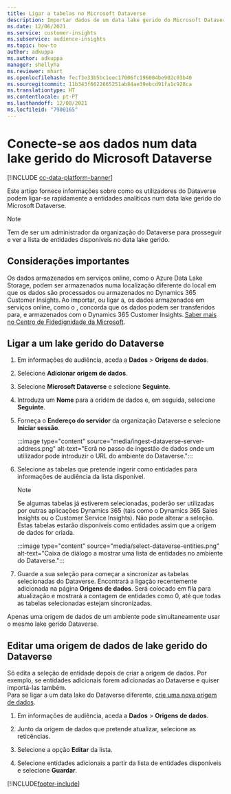```yaml
---
title: Ligar a tabelas no Microsoft Dataverse
description: Importar dados de um data lake gerido do Microsoft Dataverse.
ms.date: 12/06/2021
ms.service: customer-insights
ms.subservice: audience-insights
ms.topic: how-to
author: adkuppa
ms.author: adkuppa
manager: shellyha
ms.reviewer: mhart
ms.openlocfilehash: fecf3e33b5bc1eec17006fc196004be902c03b40
ms.sourcegitcommit: 11b343f6622665251ab84ae39ebcd91fa1c928ca
ms.translationtype: HT
ms.contentlocale: pt-PT
ms.lasthandoff: 12/08/2021
ms.locfileid: "7900165"
---
```

# <a name="connect-to-data-in-a-microsoft-dataverse-managed-data-lake"></a>Conecte-se aos dados num data lake gerido do Microsoft Dataverse

[!INCLUDE [cc-data-platform-banner](../includes/cc-data-platform-banner.md)]

Este artigo fornece informações sobre como os utilizadores do Dataverse podem ligar-se rapidamente a entidades analíticas num data lake gerido do Microsoft Dataverse. 

> [!NOTE]
> Tem de ser um administrador da organização do Dataverse para prosseguir e ver a lista de entidades disponíveis no data lake gerido.

## <a name="important-considerations"></a>Considerações importantes

Os dados armazenados em serviços online, como o Azure Data Lake Storage, podem ser armazenados numa localização diferente do local em que os dados são processados ou armazenados no Dynamics 365 Customer Insights. Ao importar, ou ligar a, os dados armazenados em serviços online, como o , concorda que os dados podem ser transferidos para, e armazenados com o Dynamics 365 Customer Insights. [Saber mais no Centro de Fidedignidade da Microsoft](https://www.microsoft.com/trust-center).

## <a name="connect-to-a-dataverse-managed-lake"></a>Ligar a um lake gerido do Dataverse

1. Em informações de audiência, aceda a **Dados** > **Origens de dados**.

2. Selecione **Adicionar origem de dados**.

3. Selecione **Microsoft Dataverse** e selecione **Seguinte**.

4. Introduza um **Nome** para a oridem de dados e, em seguida, selecione **Seguinte**. 

5. Forneça o **Endereço do servidor** da organização Dataverse e selecione **Iniciar sessão**.

   :::image type="content" source="media/ingest-dataverse-server-address.png" alt-text="Ecrã no passo de ingestão de dados onde um utilizador pode introduzir o URL do ambiente do Dataverse.":::

6. Selecione as tabelas que pretende ingerir como entidades para informações de audiência da lista disponível.    

   > [!NOTE]
   > Se algumas tabelas já estiverem selecionadas, poderão ser utilizadas por outras aplicações Dynamics 365 (tais como o Dynamics 365 Sales Insights ou o Customer Service Insights). Não pode alterar a seleção. Estas tabelas estarão disponíveis como entidades assim que a origem de dados for criada.

   :::image type="content" source="media/select-dataverse-entities.png" alt-text="Caixa de diálogo a mostrar uma lista de entidades no ambiente do Dataverse.":::

7. Guarde a sua seleção para começar a sincronizar as tabelas selecionadas do Dataverse. Encontrará a ligação recentemente adicionada na página **Origens de dados**. Será colocado em fila para atualização e mostrará a contagem de entidades como 0, até que todas as tabelas selecionadas estejam sincronizadas.

Apenas uma origem de dados de um ambiente pode simultaneamente usar o mesmo lake gerido Dataverse.

## <a name="edit-a-dataverse-managed-lake-data-source"></a>Editar uma origem de dados de lake gerido do Dataverse

Só edita a seleção de entidade depois de criar a origem de dados. Por exemplo, se entidades adicionais forem adicionadas ao Dataverse e quiser importá-las também.    
Para se ligar a um data lake do Dataverse diferente, [crie uma nova origem de dados](#connect-to-a-dataverse-managed-lake).

1. Em informações de audiência, aceda a **Dados** > **Origens de dados**.

2. Junto da origem de dados que pretende atualizar, selecione as reticências.

3. Selecione a opção **Editar** da lista.

4. Selecione entidades adicionais a partir da lista de entidades disponíveis e selecione **Guardar**.

[!INCLUDE[footer-include](../includes/footer-banner.md)]
